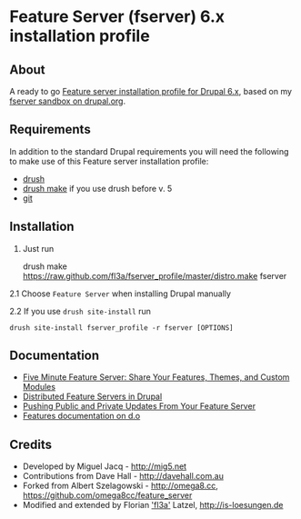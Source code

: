 # Feature Server (fserver) 6.x installation profile

## About 

A ready to go [Feature server installation profile for Drupal 6.x](https://github.com/fl3a/fserver_profile),
based on my [fserver sandbox on drupal.org](http://drupal.org/sandbox/fl3a/1539916).

## Requirements

In addition to the standard Drupal requirements you will need the following to
make use of this Feature server installation profile:

* [drush](http://drupal.org/project/drush) 
* [drush make](http://drupal.org/project/drush_make) if you use drush before v. 5
* [git](http://git-scm.com)

## Installation 

1. Just run 

    drush make https://raw.github.com/fl3a/fserver_profile/master/distro.make fserver

2.1 Choose `Feature Server` when installing Drupal manually

2.2 If you use `drush site-install` run
 
    drush site-install fserver_profile -r fserver [OPTIONS]

## Documentation 

* [Five Minute Feature Server: Share Your Features, Themes, and Custom Modules](http://developmentseed.org/blog/2009/sep/03/5-minute-feature-server/)
* [Distributed Feature Servers in Drupal](http://developmentseed.org/blog/2009/jun/24/distributed-feature-servers-drupal/) 
* [Pushing Public and Private Updates From Your Feature Server](http://developmentseed.org/blog/2009/jun/25/pushing-public-private-updates-your-feature-server/)
* [Features documentation on d.o](http://drupal.org/node/580026)


## Credits

* Developed by Miguel Jacq - http://mig5.net
* Contributions from Dave Hall - http://davehall.com.au
* Forked from Albert Szelagowski - http://omega8.cc, https://github.com/omega8cc/feature_server
* Modified and extended by Florian ['fl3a'](http://drupal.org/user/51103) Latzel, http://is-loesungen.de
    
